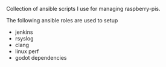 Collection of ansible scripts I use for managing raspberry-pis.

The following ansible roles are used to setup 

- jenkins
- rsyslog
- clang
- linux perf
- godot dependencies


